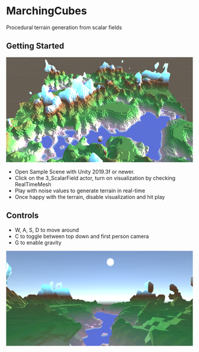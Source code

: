 # MarchingCubes
Procedural terrain generation from scalar fields

## Getting Started
![Image2](ReadmeImg2.png?raw=true "Title")

- Open Sample Scene with Unity 2019.3f or newer.
- Click on the 3_ScalarField actor, turn on visualization by checking RealTimeMesh
- Play with noise values to generate terrain in real-time
- Once happy with the terrain, disable visualization and hit play

## Controls
- W, A, S, D to move around
- C to toggle between top down and first person camera
- G to enable gravity


![Image1](ReadmeImg.png?raw=true "Title")


